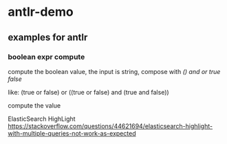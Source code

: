 # antlr-demo
## examples for antlr

### boolean expr compute

compute the boolean value, the input is string, compose with *() and or true false*

like: (true or false) or ((true or false) and (true and false))

compute the value

ElasticSearch HighLight
https://stackoverflow.com/questions/44621694/elasticsearch-highlight-with-multiple-queries-not-work-as-expected
